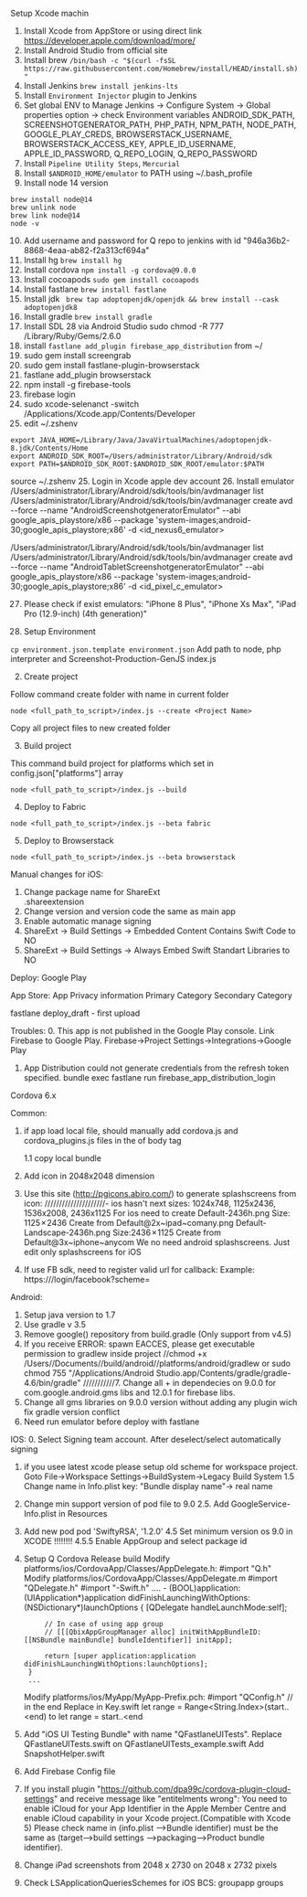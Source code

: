 Setup Xcode machin

1. Install Xcode from AppStore or using direct link https://developer.apple.com/download/more/
2. Install Android Studio from official site
3. Install brew ```/bin/bash -c "$(curl -fsSL https://raw.githubusercontent.com/Homebrew/install/HEAD/install.sh)"```
4. Install Jenkins ```brew install jenkins-lts```
5. Install ```Environment Injector``` plugin to Jenkins
6. Set global ENV to Manage Jenkins -> Configure System -> Global properties option -> check Environment variables
ANDROID_SDK_PATH, SCREENSHOTGENERATOR_PATH, PHP_PATH, NPM_PATH, NODE_PATH, GOOGLE_PLAY_CREDS, BROWSERSTACK_USERNAME, BROWSERSTACK_ACCESS_KEY, APPLE_ID_USERNAME, APPLE_ID_PASSWORD, Q_REPO_LOGIN, Q_REPO_PASSWORD
7. Install ```Pipeline Utility Steps```, ```Mercurial```
8. Install ```$ANDROID_HOME/emulator``` to PATH using ~/.bash_profile
9. Install node 14 version
```
brew install node@14
brew unlink node
brew link node@14
node -v
```
10. Add username and password for Q repo to jenkins with id "946a36b2-8868-4eaa-ab82-f2a313cf694a"
11. Install hg ```brew install hg```
12. Install cordova ```npm install -g cordova@9.0.0```
13. Install cocoapods ```sudo gem install cocoapods```
14. Install fastlane ```brew install fastlane```
15. Install jdk  ``` brew tap adoptopenjdk/openjdk && brew install --cask adoptopenjdk8```
16. Install gradle ```brew install gradle```
17. Install SDL 28 via Android Studio
sudo chmod -R 777 /Library/Ruby/Gems/2.6.0
18. install ```fastlane add_plugin firebase_app_distribution``` from ~/
19. sudo gem install screengrab
20. sudo gem install fastlane-plugin-browserstack
21. fastlane add_plugin browserstack
21. npm install -g firebase-tools
22. firebase login
23. sudo xcode-selenanct -switch /Applications/Xcode.app/Contents/Developer
24. edit ~/.zshenv
```
export JAVA_HOME=/Library/Java/JavaVirtualMachines/adoptopenjdk-8.jdk/Contents/Home
export ANDROID_SDK_ROOT=/Users/administrator/Library/Android/sdk
export PATH=$ANDROID_SDK_ROOT:$ANDROID_SDK_ROOT/emulator:$PATH
```
source ~/.zshenv
25. Login in Xcode apple dev account
26. Install emulator
/Users/administrator/Library/Android/sdk/tools/bin/avdmanager list 
/Users/administrator/Library/Android/sdk/tools/bin/avdmanager create avd --force --name "AndroidScreenshotgeneratorEmulator" --abi google_apis_playstore/x86 --package 'system-images;android-30;google_apis_playstore;x86' -d <id_nexus6_emulator>

/Users/administrator/Library/Android/sdk/tools/bin/avdmanager list 
/Users/administrator/Library/Android/sdk/tools/bin/avdmanager create avd --force --name "AndroidTabletScreenshotgeneratorEmulator" --abi google_apis_playstore/x86 --package 'system-images;android-30;google_apis_playstore;x86' -d <id_pixel_c_emulator>

27. Please check if exist emulators:
"iPhone 8 Plus", "iPhone Xs Max", "iPad Pro (12.9-inch) (4th generation)"


1. Setup Environment

```cp environment.json.template environment.json```
Add path to node, php interpreter and Screenshot-Production-GenJS index.js

2. Create project

Follow command create folder with name <Project Name> in current folder

```node <full_path_to_script>/index.js --create <Project Name>```
   
Copy all project files to new created folder

3. Build project

This command build project for platforms which set in config.json["platforms"] array

```node <full_path_to_script>/index.js --build```

4. Deploy to Fabric

```node <full_path_to_script>/index.js --beta fabric```

5. Deploy to Browserstack

```node <full_path_to_script>/index.js --beta browserstack```




Manual changes for iOS:
1. Change package name for ShareExt <main package name>.shareextension
2. Change version and version code the same as main app
3. Enable automatic manage signing
4. ShareExt -> Build Settings -> Embedded Content Contains Swift Code to NO
4. ShareExt -> Build Settings -> Always Embed Swift Standart Libraries to NO

Deploy:
Google Play

App Store:
App Privacy information
Primary Category
Secondary Category

fastlane deploy_draft - first upload


Troubles:
0. This app is not published in the Google Play console.
    Link Firebase to Google Play. Firebase->Project Settings->Integrations->Google Play
1. App Distribution could not generate credentials from the refresh token specified.
    bundle exec fastlane run firebase_app_distribution_login



Cordova 6.x

Common:
1. if app load local file, should manually add cordova.js and cordova_plugins.js files in the of body tag
    <script type="text/javascript" src="cordova.js"></script>
    <script type="text/javascript" src="js/index.js"></script>
    1.1 copy local bundle

2. Add icon in 2048x2048 dimension
2. Use this site (http://pgicons.abiro.com/) to generate splashscreens from icon:
    /////////////////////- ios hasn't next sizes: 1024x748, 1125x2436, 1536x2008, 2436x1125
    For ios need to create
    Default-2436h.png Size: 1125 × 2436 Create from Default@2x~ipad~comany.png
    Default-Landscape-2436h.png Size:2436 × 1125 Create from Default@3x~iphone~anycom
    We no need android splashscreens. Just edit only splashscreens for iOS
3. If use FB sdk, need to register valid url for callback:
    Example: https://<url>/login/facebook?scheme=<openurl>

Android:
1. Setup java version to 1.7
2. Use gradle v 3.5
3. Remove google() repository from build.gradle (Only support from v4.5)
6. If you receive ERROR: spawn EACCES, please get executable permission to gradlew inside project
   //chmod +x /Users/<username>/Documents/<project name>/build/android/<project name>/platforms/android/gradlew
   or
   sudo chmod 755 "/Applications/Android Studio.app/Contents/gradle/gradle-4.6/bin/gradle"
///////////7. Change all + in dependecies on 9.0.0 for com.google.android.gms libs and 12.0.1 for firebase libs.
9. Change all gms libraries on 9.0.0 version without adding any plugin wich fix gradle version conflict
10. Need run emulator before deploy with fastlane

IOS:
0. Select Signing team account. After deselect/select automatically signing
1. if you usee latest xcode please setup old scheme for workspace project.
Goto File->Workspace Settings->BuildSystem->Legacy Build System
1.5 Change name in Info.plist key: "Bundle display name"-> real name
2. Change min support version of pod file to 9.0
2.5. Add GoogleService-Info.plist in Resources
3. Add new pod pod 'SwiftyRSA', '1.2.0'
4.5 Set minimum version os 9.0 in XCODE !!!!!!!!
4.5.5 Enable AppGroup and select package id
5. Setup Q Cordova Release build
   Modify platforms/ios/CordovaApp/Classes/AppDelegate.h:
        #import "Q.h"
   Modify platforms/ios/CordovaApp/Classes/AppDelegate.m
        #import "QDelegate.h"
        #import "<Name>-Swift.h"
        ....
        - (BOOL)application:(UIApplication*)application didFinishLaunchingWithOptions:(NSDictionary*)launchOptions {
            [QDelegate handleLaunchMode:self];

            // In case of using app group
            // [[[QbixAppGroupManager alloc] initWithAppBundleID:[[NSBundle mainBundle] bundleIdentifier]] initApp];

            return [super application:application didFinishLaunchingWithOptions:launchOptions];
        }
        ...
   Modify platforms/ios/MyApp/MyApp-Prefix.pch:
        #import "QConfig.h" // in the end
   Replace in Key.swift
   let range = Range<String.Index>(start..<end)
   to
   let range = start..<end
4. Add "iOS UI Testing Bundle" with name "QFastlaneUITests".
Replace QFastlaneUITests.swift on QFastlaneUITests_example.swift
Add SnapshotHelper.swift

5. Add Firebase Config file
6. If you install plugin "https://github.com/dpa99c/cordova-plugin-cloud-settings" and receive message like "entitelments wrong":
    You need to enable iCloud for your App Identifier in the Apple Member Centre and enable iCloud capability in your Xcode project.(Compatible with Xcode 5)
    Please check name in (info.plist -->Bundle identifier) must be the same as (target-->build settings -->packaging-->Product bundle identifier).
7. Change iPad screenshots from 2048 x 2730 on 2048 x 2732 pixels
8. Check LSApplicationQueriesSchemes for iOS
    BCS:
    groupapp
    groups
